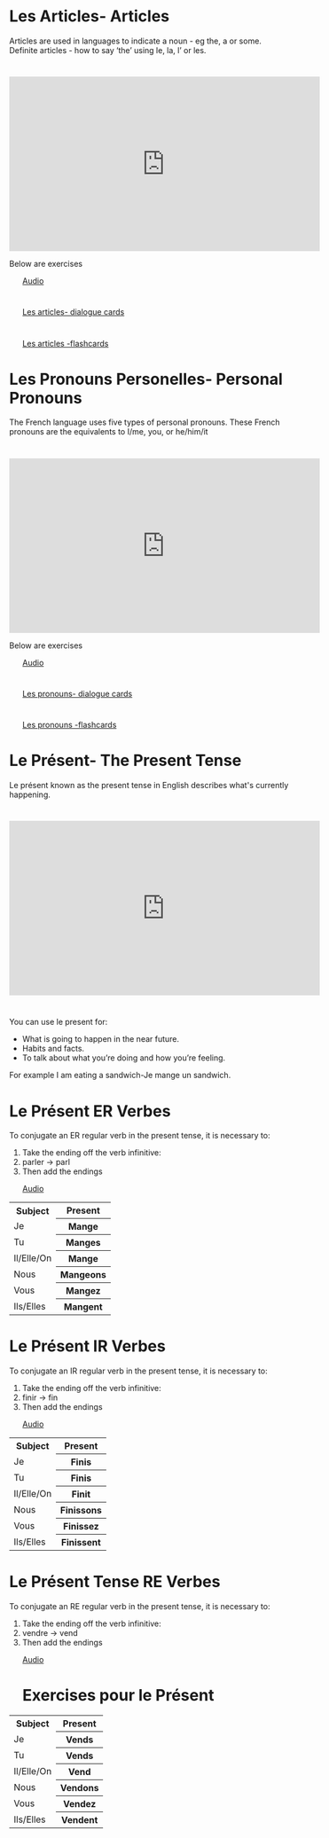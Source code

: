 <h1>Les Articles- Articles</h1>
Articles are used in languages to indicate a noun - eg the, a or some.
Definite articles - how to say ‘the’ using le, la, l’ or les.

<h1></h1>

<iframe width="560" height="315" src="https://www.youtube.com/embed/NukTD7A81uY" frameborder="0" allow="accelerometer; autoplay; encrypted-media; gyroscope; picture-in-picture" allowfullscreen></iframe>

Below are exercises 
<ul>
 
<a href="https://h5p.org/h5p/embed/404204">Audio</a>

<h1></h1>

<a href="https://h5p.org/h5p/embed/403082"> Les articles- dialogue cards</a>

<h1></h1>

<a href="https://h5p.org/h5p/embed/374396">Les articles -flashcards</a>
</ul>

<h1>Les Pronouns Personelles- Personal Pronouns</h1>
The French language uses five types of personal pronouns. These French pronouns are the equivalents to I/me, you, or he/him/it

<h1></h1>

<iframe width="560" height="315" src="https://www.youtube.com/embed/1TEjPPXd3Ns" frameborder="0" allow="accelerometer; autoplay; encrypted-media; gyroscope; picture-in-picture" allowfullscreen></iframe>

Below are exercises
<ul>
<a href="https://h5p.org/h5p/embed/404203">Audio</a>
 
 <h1></h1>
 
<a href="https://h5p.org/h5p/embed/399600">Les pronouns- dialogue cards</a>
 
 <h1></h1>
 
<a href="https://h5p.org/h5p/embed/403088">Les pronouns -flashcards </a>
</ul>
 
<h1>Le Présent- The Present Tense</h1>

Le présent known as the present tense in English describes what's currently happening.

<h1></h1>


<iframe width="560" height="315" src="https://www.youtube.com/embed/ahmIEn3liXI" frameborder="0" allow="accelerometer; autoplay; encrypted-media; gyroscope; picture-in-picture" allowfullscreen></iframe>

<h1></h1>

You can use le present for:
<ul>
<li>What is going to happen in the near future.</li>
<li>Habits and facts.</li>
<li>To talk about what you’re doing and how you’re feeling.</li>
</ul>
For example I am eating a sandwich-Je mange un sandwich.




<h1>Le Présent ER Verbes</h1>
<table>
<tr><th>Subject</th><th> Present</th> 
<tr><td>Je<th> Mange</th> 
<tr><td>Tu<th> Manges</th>  
<tr><td>Il/Elle/On<th> Mange</th> 
<tr><td>Nous<th> Mangeons</th> 
<tr><td>Vous<th> Mangez</th> 
<tr><td>Ils/Elles<th> Mangent</th> 


To conjugate an ER regular verb in the present tense, it is necessary to:
<ol>
<li>Take the ending off the verb infinitive:</li>
<li>parler → parl</li> 
<li>Then add the endings</li>
 
<a href="https://h5p.org/h5p/embed/404208">Audio</a>



<table>
<tr><th>Subject</th><th> Present</th> 
<tr><td>Je<th> Finis</th> 
<tr><td>Tu<th> Finis</th>  
<tr><td>Il/Elle/On<th> Finit</th> 
<tr><td>Nous<th> Finissons</th> 
<tr><td>Vous<th> Finissez</th> 
<tr><td>Ils/Elles<th> Finissent</th>




<h1>Le Présent IR Verbes</h1>

To conjugate an IR regular verb in the present tense, it is necessary to:
<ol>
<li>Take the ending off the verb infinitive:</li>
<li>finir → fin</li> 
<li>Then add the endings</li>
 
<a href="https://h5p.org/h5p/embed/404209">Audio</a>
</ol>
<p>
<table>
<tr><th>Subject</th><th> Present</th> 
<tr><td>Je<th> Vends</th> 
<tr><td>Tu<th> Vends</th>  
<tr><td>Il/Elle/On<th> Vend</th> 
<tr><td>Nous<th> Vendons</th> 
<tr><td>Vous<th> Vendez</th> 
<tr><td>Ils/Elles<th> Vendent</th>
</p>




<h1>Le Présent Tense RE Verbes</h1>

To conjugate an RE regular verb in the present tense, it is necessary to:
<ol>
<li>Take the ending off the verb infinitive:</li>
<li>vendre → vend</li> 
<li>Then add the endings</li>
 
<a href="https://h5p.org/h5p/embed/404210">Audio</a>




<p>
<h1> Exercises pour le Présent</h1> 
</p>







